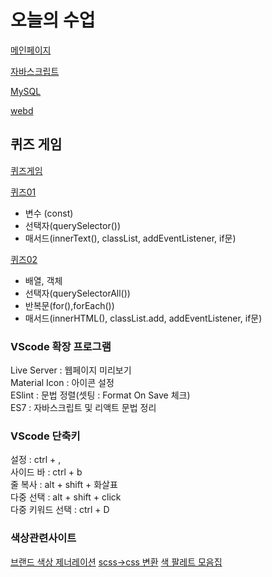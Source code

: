 # 오늘의 수업
[메인페이지](https://kimjw04.github.io/class2024/)   

[자바스크립트](https://kimjw04.github.io/class2024/javascript/index.html)   

[MySQL](https://kimjw04.github.io/class2024/mysql/index.html)  

[webd](https://kimjw04.github.io/class2024/webd/index.html)  


## 퀴즈 게임
[퀴즈게임](https://kimjw04.github.io/class2024/quiz/index.html)   

[퀴즈01](https://kimjw04.github.io/class2024/quiz/quiz01.html)   
- 변수 (const)
- 선택자(querySelector())
- 매서드(innerText(), classList, addEventListener, if문)

[퀴즈02](https://kimjw04.github.io/class2024/quiz/quiz02.html)   
- 배열, 객체
- 선택자(querySelectorAll())
- 반복문(for(),forEach())
- 매서드(innerHTML(), classList.add, addEventListener, if문)



### VScode 확장 프로그램
Live Server : 웹페이지 미리보기   
Material Icon : 아이콘 설정   
ESlint : 문법 정렬(셋팅 : Format On Save 체크)   
ES7 : 자바스크립트 및 리액트 문법 정리   


### VScode 단축키
설정 : ctrl + ,    
사이드 바 : ctrl + b    
줄 복사 : alt + shift + 화살표     
다중 선택 : alt + shift + click   
다중 키워드 선택 : ctrl + D   


### 색상관련사이트
[브랜드 색상 제너레이션](https://huemint.com/brand-intersection/)
[scss->css 변환](https://www.sassmeister.com/)
[색 팔레트 모음집](https://colorhunt.co/)